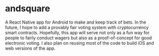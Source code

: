 # andsquare
A React Native app for Android to make and keep track of bets. In the future, I hope to add a provably fair voting system with cryptocurrency smart contracts. Hopefully, this app will serve not only as a fun way for people to fairly conduct wagers but also as a proof-of-concept for good electronic voting. I also plan on reusing most of the code to build iOS and web versions of the app.
